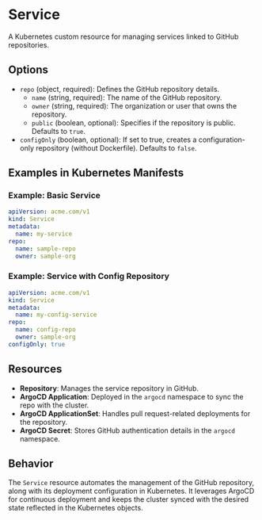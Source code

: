 # Service
A Kubernetes custom resource for managing services linked to GitHub repositories.

## Options
- `repo` (object, required): Defines the GitHub repository details.
  - `name` (string, required): The name of the GitHub repository.
  - `owner` (string, required): The organization or user that owns the repository.
  - `public` (boolean, optional): Specifies if the repository is public. Defaults to `true`.
- `configOnly` (boolean, optional): If set to true, creates a configuration-only repository (without Dockerfile). Defaults to `false`.

## Examples in Kubernetes Manifests

### Example: Basic Service
```yaml
apiVersion: acme.com/v1
kind: Service
metadata:
  name: my-service
repo:
  name: sample-repo
  owner: sample-org
```

### Example: Service with Config Repository
```yaml
apiVersion: acme.com/v1
kind: Service
metadata:
  name: my-config-service
repo:
  name: config-repo
  owner: sample-org
configOnly: true
```

## Resources
- **Repository**: Manages the service repository in GitHub.
- **ArgoCD Application**: Deployed in the `argocd` namespace to sync the repo with the cluster.
- **ArgoCD ApplicationSet**: Handles pull request-related deployments for the repository.
- **ArgoCD Secret**: Stores GitHub authentication details in the `argocd` namespace.

## Behavior
The `Service` resource automates the management of the GitHub repository, along with its deployment configuration in Kubernetes. It leverages ArgoCD for continuous deployment and keeps the cluster synced with the desired state reflected in the Kubernetes objects.